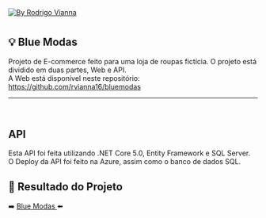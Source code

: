 <a href="https://www.linkedin.com/in/rodrigoviannas/">
    <img alt="By Rodrigo Vianna" src="https://img.shields.io/badge/Made%20by-Rodrigo%20Vianna-darkblue">
  </a>

#


## :bulb: Blue Modas

Projeto de E-commerce feito para uma loja de roupas fictícia. O projeto está dividido em duas partes, Web e API.<br>
A Web está disponível neste repositório: https://github.com/rvianna16/bluemodas

---

<br>

## API

Esta API foi feita utilizando .NET Core 5.0, Entity Framework e SQL Server.<br>
O Deploy da API foi feito na Azure, assim como o banco de dados SQL.






## 🚀 Resultado do Projeto

:arrow_right: <a href="https://bluemodas.vercel.app/"> Blue Modas </a> :arrow_left:
